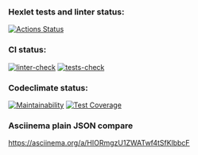 ### Hexlet tests and linter status:

[![Actions Status](https://github.com/devilus/frontend-project-lvl2/workflows/hexlet-check/badge.svg)](https://github.com/devilus/frontend-project-lvl2/actions)

### CI status:

[![linter-check](https://github.com/devilus/frontend-project-lvl2/actions/workflows/linter-check.yml/badge.svg?branch=main)](https://github.com/devilus/frontend-project-lvl2/actions/workflows/linter-check.yml)
[![tests-check](https://github.com/devilus/frontend-project-lvl2/actions/workflows/tests-check.yml/badge.svg?branch=main)](https://github.com/devilus/frontend-project-lvl2/actions/workflows/tests-check.yml)

### Codeclimate status:

[![Maintainability](https://api.codeclimate.com/v1/badges/911ca129c988c9293865/maintainability)](https://codeclimate.com/github/devilus/frontend-project-lvl2/maintainability)
[![Test Coverage](https://api.codeclimate.com/v1/badges/911ca129c988c9293865/test_coverage)](https://codeclimate.com/github/devilus/frontend-project-lvl2/test_coverage)

### Asciinema plain JSON compare

https://asciinema.org/a/HIORmgzU1ZWATwf4tSfKlbbcF
